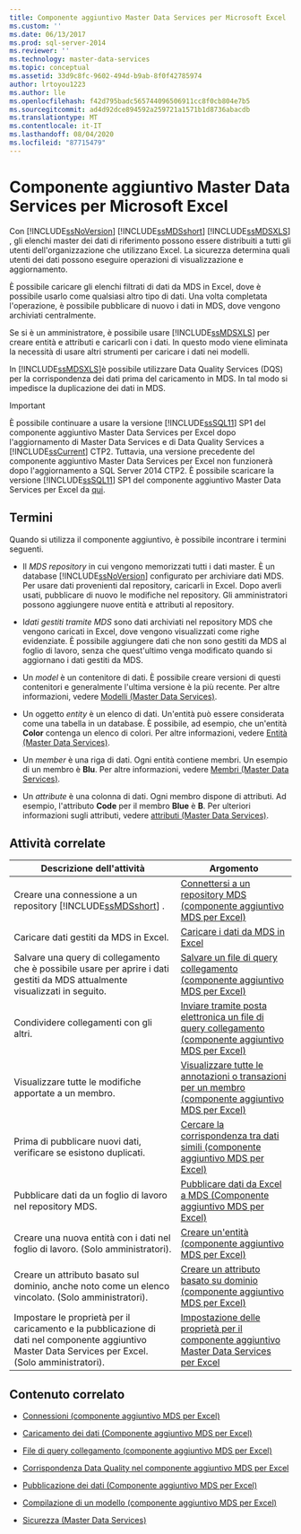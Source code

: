 ```yaml
---
title: Componente aggiuntivo Master Data Services per Microsoft Excel | Microsoft Docs
ms.custom: ''
ms.date: 06/13/2017
ms.prod: sql-server-2014
ms.reviewer: ''
ms.technology: master-data-services
ms.topic: conceptual
ms.assetid: 33d9c8fc-9602-494d-b9ab-8f0f42785974
author: lrtoyou1223
ms.author: lle
ms.openlocfilehash: f42d795badc565744096506911cc8f0cb804e7b5
ms.sourcegitcommit: ad4d92dce894592a259721a1571b1d8736abacdb
ms.translationtype: MT
ms.contentlocale: it-IT
ms.lasthandoff: 08/04/2020
ms.locfileid: "87715479"
---
```

# <a name="master-data-services-add-in-for-microsoft-excel"></a>Componente aggiuntivo Master Data Services per Microsoft Excel
  Con [!INCLUDE[ssNoVersion](../../includes/ssnoversion-md.md)] [!INCLUDE[ssMDSshort](../../includes/ssmdsshort-md.md)] [!INCLUDE[ssMDSXLS](../../includes/ssmdsxls-md.md)] , gli elenchi master dei dati di riferimento possono essere distribuiti a tutti gli utenti dell'organizzazione che utilizzano Excel. La sicurezza determina quali utenti dei dati possono eseguire operazioni di visualizzazione e aggiornamento.  
  
 È possibile caricare gli elenchi filtrati di dati da MDS in Excel, dove è possibile usarlo come qualsiasi altro tipo di dati. Una volta completata l'operazione, è possibile pubblicare di nuovo i dati in MDS, dove vengono archiviati centralmente.  
  
 Se si è un amministratore, è possibile usare [!INCLUDE[ssMDSXLS](../../includes/ssmdsxls-md.md)] per creare entità e attributi e caricarli con i dati. In questo modo viene eliminata la necessità di usare altri strumenti per caricare i dati nei modelli.  
  
 In [!INCLUDE[ssMDSXLS](../../includes/ssmdsxls-md.md)]è possibile utilizzare Data Quality Services (DQS) per la corrispondenza dei dati prima del caricamento in MDS. In tal modo si impedisce la duplicazione dei dati in MDS.  
  
> [!IMPORTANT]  
>  È possibile continuare a usare la versione [!INCLUDE[ssSQL11](../../includes/sssql11-md.md)] SP1 del componente aggiuntivo Master Data Services per Excel dopo l'aggiornamento di Master Data Services e di Data Quality Services a [!INCLUDE[ssCurrent](../../includes/sscurrent-md.md)] CTP2. Tuttavia, una versione precedente del componente aggiuntivo Master Data Services per Excel non funzionerà dopo l'aggiornamento a SQL Server 2014 CTP2. È possibile scaricare la versione [!INCLUDE[ssSQL11](../../includes/sssql11-md.md)] SP1 del componente aggiuntivo Master Data Services per Excel da [qui](https://go.microsoft.com/fwlink/?LinkId=328664).  
  
## <a name="terms"></a>Termini  
 Quando si utilizza il componente aggiuntivo, è possibile incontrare i termini seguenti.  
  
-   Il *MDS repository* in cui vengono memorizzati tutti i dati master. È un database [!INCLUDE[ssNoVersion](../../includes/ssnoversion-md.md)] configurato per archiviare dati MDS. Per usare dati provenienti dal repository, caricarli in Excel. Dopo averli usati, pubblicare di nuovo le modifiche nel repository. Gli amministratori possono aggiungere nuove entità e attributi al repository.  
  
-   I*dati gestiti tramite MDS* sono dati archiviati nel repository MDS che vengono caricati in Excel, dove vengono visualizzati come righe evidenziate. È possibile aggiungere dati che non sono gestiti da MDS al foglio di lavoro, senza che quest'ultimo venga modificato quando si aggiornano i dati gestiti da MDS.  
  
-   Un *model* è un contenitore di dati. È possibile creare versioni di questi contenitori e generalmente l'ultima versione è la più recente. Per altre informazioni, vedere [Modelli &#40;Master Data Services&#41;](../models-master-data-services.md).  
  
-   Un oggetto *entity* è un elenco di dati. Un'entità può essere considerata come una tabella in un database. È possibile, ad esempio, che un'entità **Color** contenga un elenco di colori. Per altre informazioni, vedere [Entità &#40;Master Data Services&#41;](../entities-master-data-services.md).  
  
-   Un *member* è una riga di dati. Ogni entità contiene membri. Un esempio di un membro è **Blu**. Per altre informazioni, vedere [Membri &#40;Master Data Services&#41;](../members-master-data-services.md).  
  
-   Un *attribute* è una colonna di dati. Ogni membro dispone di attributi. Ad esempio, l'attributo **Code** per il membro **Blue** è **B**. Per ulteriori informazioni sugli attributi, vedere [attributi &#40;Master Data Services&#41;](../attributes-master-data-services.md).  
  
## <a name="related-tasks"></a>Attività correlate  
  
|Descrizione dell'attività|Argomento|  
|----------------------|-----------|  
|Creare una connessione a un repository [!INCLUDE[ssMDSshort](../../includes/ssmdsshort-md.md)] .|[Connettersi a un repository MDS &#40;componente aggiuntivo MDS per Excel&#41;](connect-to-an-mds-repository-mds-add-in-for-excel.md)|  
|Caricare dati gestiti da MDS in Excel.|[Caricare i dati da MDS in Excel](export-data-to-excel-from-master-data-services.md)|  
|Salvare una query di collegamento che è possibile usare per aprire i dati gestiti da MDS attualmente visualizzati in seguito.|[Salvare un file di query collegamento &#40;componente aggiuntivo MDS per Excel&#41;](save-a-shortcut-query-file-mds-add-in-for-excel.md)|  
|Condividere collegamenti con gli altri.|[Inviare tramite posta elettronica un file di query collegamento &#40;componente aggiuntivo MDS per Excel&#41;](email-a-shortcut-query-file-mds-add-in-for-excel.md)|  
|Visualizzare tutte le modifiche apportate a un membro.|[Visualizzare tutte le annotazioni o transazioni per un membro &#40;componente aggiuntivo MDS per Excel&#41;](view-all-annotations-or-transactions-for-a-member-mds-add-in-for-excel.md)|  
|Prima di pubblicare nuovi dati, verificare se esistono duplicati.|[Cercare la corrispondenza tra dati simili &#40;componente aggiuntivo MDS per Excel&#41;](match-similar-data-mds-add-in-for-excel.md)|  
|Pubblicare dati da un foglio di lavoro nel repository MDS.|[Pubblicare dati da Excel a MDS &#40;Componente aggiuntivo MDS per Excel&#41;](import-data-from-excel-to-master-data-services-mds-add-in-for-excel.md)|  
|Creare una nuova entità con i dati nel foglio di lavoro. (Solo amministratori).|[Creare un'entità &#40;componente aggiuntivo MDS per Excel&#41;](create-an-entity-mds-add-in-for-excel.md)|  
|Creare un attributo basato sul dominio, anche noto come un elenco vincolato. (Solo amministratori).|[Creare un attributo basato su dominio &#40;componente aggiuntivo MDS per Excel&#41;](create-a-domain-based-attribute-mds-add-in-for-excel.md)|  
|Impostare le proprietà per il caricamento e la pubblicazione di dati nel componente aggiuntivo Master Data Services per Excel. (Solo amministratori).|[Impostazione delle proprietà per il componente aggiuntivo Master Data Services per Excel](setting-properties-for-master-data-services-add-in-for-excel.md)|  
  
## <a name="related-content"></a>Contenuto correlato  
  
-   [Connessioni &#40;componente aggiuntivo MDS per Excel&#41;](connections-mds-add-in-for-excel.md)  
  
-   [Caricamento dei dati &#40;Componente aggiuntivo MDS per Excel&#41;](overview-exporting-data-to-excel-mds-add-in-for-excel.md)  
  
-   [File di query collegamento &#40;componente aggiuntivo MDS per Excel&#41;](shortcut-query-files-mds-add-in-for-excel.md)  
  
-   [Corrispondenza Data Quality nel componente aggiuntivo MDS per Excel](data-quality-matching-in-the-mds-add-in-for-excel.md)  
  
-   [Pubblicazione dei dati &#40;Componente aggiuntivo MDS per Excel&#41;](overview-importing-data-from-excel-mds-add-in-for-excel.md)  
  
-   [Compilazione di un modello &#40;componente aggiuntivo MDS per Excel&#41;](building-a-model-mds-add-in-for-excel.md)  
  
-   [Sicurezza &#40;Master Data Services&#41;](../security-master-data-services.md)  
  
  
